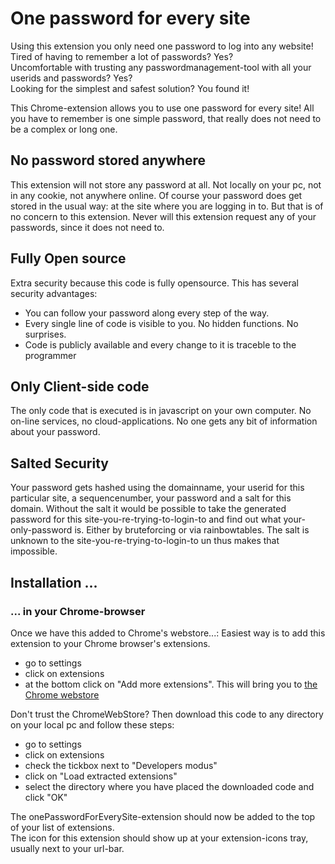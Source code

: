 # One password for every site
Using this extension you only need one password to log into any website!<br/> 
Tired of having to remember a lot of passwords? Yes?<br/>
Uncomfortable with trusting any passwordmanagement-tool with all your userids and passwords? Yes?<br/>
Looking for the simplest and safest solution? You found it!

This Chrome-extension allows you to use one password for every site! All you have to remember is one simple password, that really does not need to be a complex or long one.
<h2>No password stored anywhere</h2>
This extension will not store any password at all. Not locally on your pc, not in any cookie, not anywhere online. 
Of course your password does get stored in the usual way: at the site where you are logging in to. But that is of no concern to this extension. Never will this extension request any of your passwords, since it does not need to.

<h2>Fully Open source</h2>
<p>Extra security because this code is fully opensource. This has several security advantages:
<ul>
 <li>You can follow your password along every step of the way.</li>
 <li>Every single line of code is visible to you. No hidden functions. No surprises.</li>
 <li>Code is publicly available and every change to it is traceble to the programmer</li>
</ul>
</p>

<h2>Only Client-side code</h2>
<p>The only code that is executed is in javascript on your own computer. No on-line services, no cloud-applications. No
    one gets any bit of information about your password.</p>

<h2>Salted Security</h2>
<p>Your password gets hashed using the domainname, your userid for this particular site, a sequencenumber, your password and a salt for this domain.
    Without the salt it would be possible to take the generated password for this site-you-re-trying-to-login-to and
    find out what your-only-password is. Either by bruteforcing or via rainbowtables.
    The salt is unknown to the site-you-re-trying-to-login-to un thus makes that impossible.</p>
</p>
<h2>Installation ...</h2>
<h3>... in your Chrome-browser</h3>
<p>Once we have this added to Chrome's webstore...: Easiest way is to add this extension to your Chrome browser's extensions.
 <ul>
  <li>go to settings</li>
  <li>click on extensions</li>
  <li>at the bottom click on "Add more extensions". This will bring you to <a href="https://chrome.google.com/webstore/category/extensions?hl=nl">the Chrome webstore</a></li>
 </ul>
</p>
<p>Don't trust the ChromeWebStore? Then download this code to any directory on your local pc and follow these steps:
 <ul>
  <li>go to settings</li>
  <li>click on extensions</li>
  <li>check the tickbox next to "Developers modus"</li>
  <li>click on "Load extracted extensions"</li>
  <li>select the directory where you have placed the downloaded code and click "OK"</li>
 </ul>
 The onePasswordForEverySite-extension should now be added to the top of your list of extensions.<br/>
 The icon for this extension should show up at your extension-icons tray, usually next to your url-bar.
</p> 